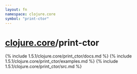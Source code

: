 ```yaml
---
layout: fn
namespace: clojure.core
symbol: "print-ctor"
---
```


# [clojure.core](../)/print-ctor

{% include 1.5.1/clojure.core/print_ctor/docs.md %}
{% include 1.5.1/clojure.core/print_ctor/examples.md %}
{% include 1.5.1/clojure.core/print_ctor/src.md %}

